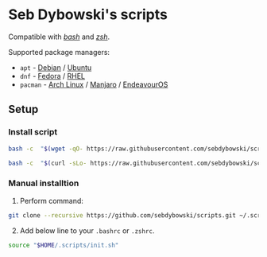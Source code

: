 # Seb Dybowski's scripts
Compatible with *[bash](https://www.gnu.org/software/bash/)* and *[zsh](https://zsh.sourceforge.io/Doc/)*. 

Supported package managers:

- `apt` - [Debian](https://www.debian.org/) / [Ubuntu](https://ubuntu.com/)
- `dnf` - [Fedora](https://getfedora.org/) / [RHEL](https://www.redhat.com/en/technologies/linux-platforms/enterprise-linux)
- `pacman` - [Arch Linux](https://archlinux.org/) / [Manjaro](https://manjaro.org/) / [EndeavourOS](https://endeavouros.com/)

## Setup
### Install script
```bash
bash -c  "$(wget -qO- https://raw.githubusercontent.com/sebdybowski/scripts/main/install.sh)"
```

```bash
bash -c  "$(curl -sLo- https://raw.githubusercontent.com/sebdybowski/scripts/main/install.sh)"
```


### Manual installtion
1. Perform command: 

```bash
git clone --recursive https://github.com/sebdybowski/scripts.git ~/.scripts
```

2. Add below line to your `.bashrc` or `.zshrc`.

```bash
source "$HOME/.scripts/init.sh"
```
